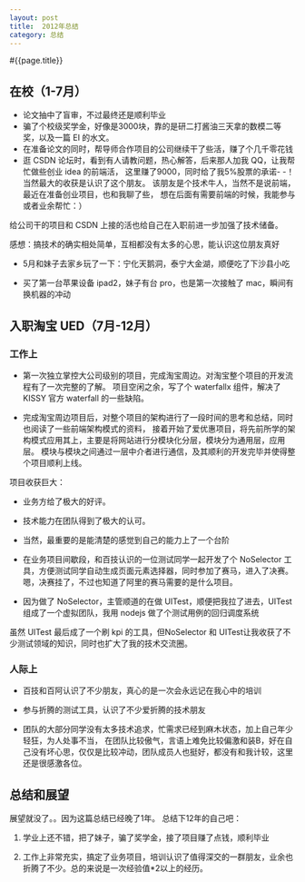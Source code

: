 ```yaml
---
layout: post
title:  2012年总结
category: 总结
---
```


#{{page.title}}

## 在校（1-7月）
- 论文抽中了盲审，不过最终还是顺利毕业
- 骗了个校级奖学金，好像是3000块，靠的是研二打酱油三天拿的数模二等奖，以及一篇 EI 的水文。
- 在准备论文的同时，帮导师合作项目的公司继续干了些活，赚了个几千零花钱
- 逛 CSDN 论坛时，看到有人请教问题，热心解答，后来那人加我 QQ，让我帮忙做些创业 idea 的前端活，
这里赚了9000，同时给了我5%股票的承诺- -！
当然最大的收获是认识了这个朋友。 该朋友是个技术牛人，当然不是说前端，最近在准备创业项目，也和我聊了些，
想在后面有需要前端的时候，我能参与或者业余帮忙：）

给公司干的项目和 CSDN 上接的活也给自己在入职前进一步加强了技术储备。

感想：搞技术的确实相处简单，互相都没有太多的心思，能认识这位朋友真好

- 5月和妹子去家乡玩了一下：宁化天鹅洞，泰宁大金湖，顺便吃了下沙县小吃

- 买了第一台苹果设备 ipad2，妹子有台 pro，也是第一次接触了 mac，瞬间有换机器的冲动

## 入职淘宝 UED（7月-12月）

### 工作上

- 第一次独立掌控大公司级别的项目，完成淘宝周边。对淘宝整个项目的开发流程有了一次完整的了解。
项目空闲之余，写了个 waterfallx 组件，解决了 KISSY 官方 waterfall 的一些缺陷。

- 完成淘宝周边项目后，对整个项目的架构进行了一段时间的思考和总结，同时也阅读了一些前端架构模式的资料，
接着开始了爱优惠项目，将先前所学的架构模式应用其上，主要是将网站进行分模块化分层，模块分为通用层，应用层。
模块与模块之间通过一层中介者进行通信，及其顺利的开发完毕并使得整个项目顺利上线。

项目收获巨大：
- 业务方给了极大的好评。
- 技术能力在团队得到了极大的认可。
- 当然，最重要的是能清楚的感觉到自己的能力上了一个台阶

- 在业务项目间歇段，和百技认识的一位测试同学一起开发了个 NoSelector 工具，方便测试同学自动生成页面元素选择器，同时参加了赛马，进入了决赛。
嗯，决赛挂了，不过也知道了阿里的赛马需要的是什么项目。

- 因为做了 NoSelector，主管顺道的在做 UITest，顺便把我拉了进去，UITest 组成了一个虚拟团队，我用 nodejs 做了个测试用例的回归调度系统

虽然 UITest 最后成了一个刷 kpi 的工具，但NoSelector 和 UITest让我收获了不少测试领域的知识，同时也扩大了我的技术交流圈。

### 人际上

- 百技和百阿认识了不少朋友，真心的是一次会永远记在我心中的培训

- 参与折腾的测试工具，认识了不少爱折腾的技术朋友

- 团队的大部分同学没有太多技术追求，忙需求已经到麻木状态，加上自己年少轻狂，为人处事不当，
在团队比较傲气，言语上难免比较偏激和装B，好在自己没有坏心思，仅仅是比较冲动，团队成员人也挺好，都没有和我计较，这里还是很感激各位。


## 总结和展望

展望就没了。。因为这篇总结已经晚了1年。
总结下12年的自己吧：

1. 学业上还不错，把了妹子，骗了奖学金，接了项目赚了点钱，顺利毕业

2. 工作上非常充实，搞定了业务项目，培训认识了值得深交的一群朋友，业余也折腾了不少。总的来说是一次经验值*2以上的经历。